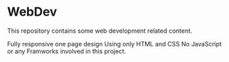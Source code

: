 # WebDev
This repository contains some web development related content.

Fully responsive one page design
Using only HTML and CSS
No JavaScript or any Framworks involved in this project.


